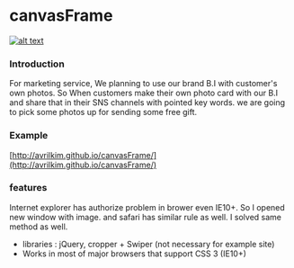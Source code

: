 canvasFrame
============


[![alt text](https://raw.githubusercontent.com/avrilkim/canvasFrame/master/img/sampleImg.jpg)](https://github.com/cmiscm/stickerjs)

### Introduction
For marketing service, We planning to use our brand B.I with customer's own photos. So When customers make their own photo card with our B.I and share that in their SNS channels with pointed key words. we are going to pick some photos up for sending some free gift.

### Example
[http://avrilkim.github.io/canvasFrame/](http://avrilkim.github.io/canvasFrame/)

### features
Internet explorer has authorize problem in brower even IE10+. So I opened new window with image. and safari has similar rule as well. I solved same method as well.

  - libraries : jQuery, cropper + Swiper (not necessary for example site)
  - Works in most of major browsers that support CSS 3 (IE10+)
